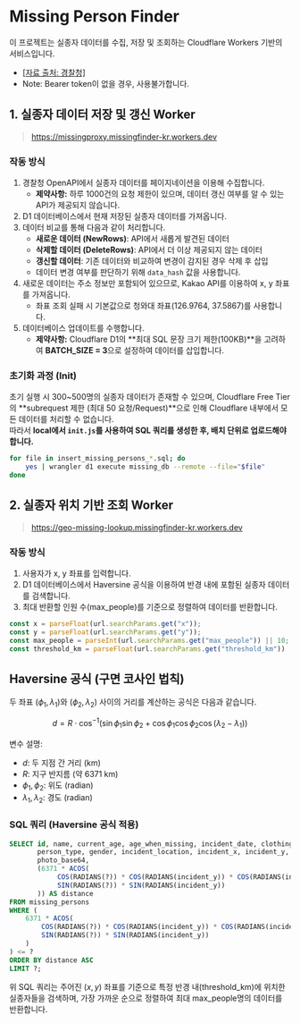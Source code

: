 # Missing Person Finder

이 프로젝트는 실종자 데이터를 수집, 저장 및 조회하는 Cloudflare Workers 기반의 서비스입니다. 

- [[자료 출처: 경찰청]](https://www.safe182.go.kr/home/api/guide5.do)
- Note: Bearer token이 없을 경우, 사용불가합니다.

## 1. 실종자 데이터 저장 및 갱신 Worker

> https://missingproxy.missingfinder-kr.workers.dev

### 작동 방식


1. 경찰청 OpenAPI에서 실종자 데이터를 페이지네이션을 이용해 수집합니다.  
   - **제약사항:** 하루 1000건의 요청 제한이 있으며, 데이터 갱신 여부를 알 수 있는 API가 제공되지 않습니다.
2. D1 데이터베이스에서 현재 저장된 실종자 데이터를 가져옵니다.
3. 데이터 비교를 통해 다음과 같이 처리합니다.  
   - **새로운 데이터 (NewRows)**: API에서 새롭게 발견된 데이터  
   - **삭제할 데이터 (DeleteRows)**: API에서 더 이상 제공되지 않는 데이터  
   - **갱신할 데이터**: 기존 데이터와 비교하여 변경이 감지된 경우 삭제 후 삽입
   - 데이터 변경 여부를 판단하기 위해 `data_hash` 값을 사용합니다.
4. 새로운 데이터는 주소 정보만 포함되어 있으므로, Kakao API를 이용하여 x, y 좌표를 가져옵니다.
   - 좌표 조회 실패 시 기본값으로 청와대 좌표(126.9764, 37.5867)를 사용합니다.
5. 데이터베이스 업데이트를 수행합니다.
   - **제약사항:** Cloudflare D1의 **최대 SQL 문장 크기 제한(100KB)**을 고려하여 **BATCH_SIZE = 3**으로 설정하여 데이터를 삽입합니다.

### 초기화 과정 (Init)

초기 실행 시 300~500명의 실종자 데이터가 존재할 수 있으며, Cloudflare Free Tier의 **subrequest 제한 (최대 50 요청/Request)**으로 인해 Cloudflare 내부에서 모든 데이터를 처리할 수 없습니다.  
따라서 **local에서 `init.js`를 사용하여 SQL 쿼리를 생성한 후, 배치 단위로 업로드해야 합니다.**

```bash
for file in insert_missing_persons_*.sql; do
    yes | wrangler d1 execute missing_db --remote --file="$file"
done
```

## 2. 실종자 위치 기반 조회 Worker
> https://geo-missing-lookup.missingfinder-kr.workers.dev

### 작동 방식
1.	사용자가 x, y 좌표를 입력합니다.
2.	D1 데이터베이스에서 Haversine 공식을 이용하여 반경 내에 포함된 실종자 데이터를 검색합니다.
3.	최대 반환할 인원 수(max_people)를 기준으로 정렬하여 데이터를 반환합니다.


```js
const x = parseFloat(url.searchParams.get("x"));
const y = parseFloat(url.searchParams.get("y"));
const max_people = parseInt(url.searchParams.get("max_people")) || 10;
const threshold_km = parseFloat(url.searchParams.get("threshold_km")) || 5;
```


<script type="text/javascript" async
  src="https://cdnjs.cloudflare.com/ajax/libs/mathjax/2.7.7/MathJax.js?config=TeX-MML-AM_CHTML">
</script>

<script type="text/x-mathjax-config">
MathJax.Hub.Config({
  tex2jax: {
    inlineMath: [['$','$'], ['\\(','\\)']],
    displayMath: [['$$','$$'], ['\\[','\\]']],
    processEscapes: true
  }
});
</script>

## Haversine 공식 (구면 코사인 법칙)

두 좌표 $({\phi_1}, {\lambda_1})$와 $({\phi_2}, {\lambda_2})$ 사이의 거리를 계산하는 공식은 다음과 같습니다.

$$
d = R \cdot \cos^{-1} \left( \sin \phi_1 \sin \phi_2 + \cos \phi_1 \cos \phi_2 \cos (\lambda_2 - \lambda_1) \right)
$$

변수 설명:
- $d$: 두 지점 간 거리 (km)
- $R$: 지구 반지름 (약 6371 km)
- $\phi_1, \phi_2$: 위도 (radian)
- $\lambda_1, \lambda_2$: 경도 (radian)

### SQL 쿼리 (Haversine 공식 적용)

```sql
SELECT id, name, current_age, age_when_missing, incident_date, clothing_description, 
       person_type, gender, incident_location, incident_x, incident_y, additional_features, 
       photo_base64,
       (6371 * ACOS(
            COS(RADIANS(?)) * COS(RADIANS(incident_y)) * COS(RADIANS(incident_x) - RADIANS(?)) + 
            SIN(RADIANS(?)) * SIN(RADIANS(incident_y))
       )) AS distance
FROM missing_persons
WHERE (
    6371 * ACOS(
        COS(RADIANS(?)) * COS(RADIANS(incident_y)) * COS(RADIANS(incident_x) - RADIANS(?)) + 
        SIN(RADIANS(?)) * SIN(RADIANS(incident_y))
    )
) <= ?
ORDER BY distance ASC
LIMIT ?;
```

위 SQL 쿼리는 주어진 $(x, y)$ 좌표를 기준으로 특정 반경 내(threshold_km)에 위치한 실종자들을 검색하며, 가장 가까운 순으로 정렬하여 최대 max_people명의 데이터를 반환합니다.
